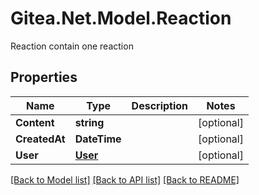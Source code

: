 # Gitea.Net.Model.Reaction
Reaction contain one reaction

## Properties

Name | Type | Description | Notes
------------ | ------------- | ------------- | -------------
**Content** | **string** |  | [optional] 
**CreatedAt** | **DateTime** |  | [optional] 
**User** | [**User**](User.md) |  | [optional] 

[[Back to Model list]](../README.md#documentation-for-models) [[Back to API list]](../README.md#documentation-for-api-endpoints) [[Back to README]](../README.md)

